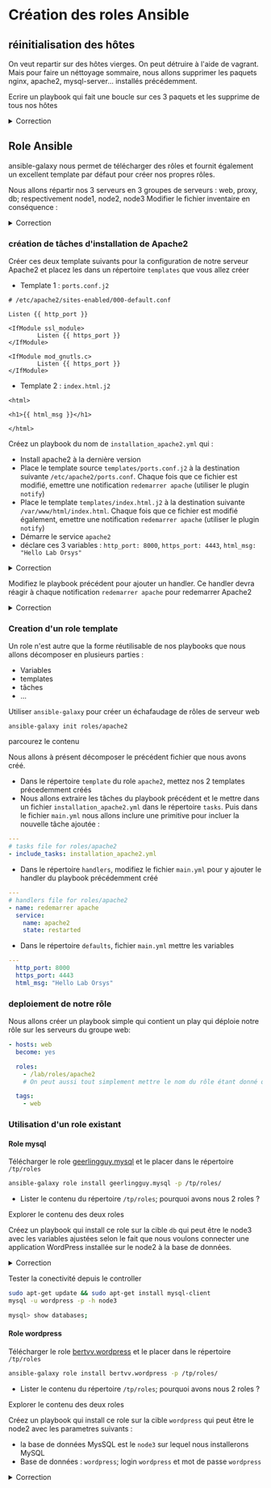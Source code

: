 # Création des roles Ansible

## réinitialisation des hôtes

On veut repartir sur des hôtes vierges. On peut détruire à l'aide de vagrant.
Mais pour faire un néttoyage sommaire, nous allons supprimer les paquets nginx, apache2, mysql-server... installés précédemment.

Ecrire un playbook qui fait une boucle sur ces 3 paquets et les supprime de tous nos hôtes

<details><summary>Correction</summary>

```yaml
---
- name: Suppression des paquets
  hosts: all
  become: yes

  vars:
    paquet_a_supprimer:
      - nginx
      - apache
      - mysql-server

  tasks:
    - name: suppression de paquets
      apt:
        name: "{{ item }}"
        state: absent
      with_items: "{{ paquet_a_supprimer }}"
```

</details>

## Role Ansible

ansible-galaxy nous permet de télécharger des rôles et fournit également un excellent template par défaut pour créer nos propres rôles.

Nous allons répartir nos 3 serveurs en 3 groupes de serveurs : web, proxy, db; respectivement node1, node2, node3
Modifier le fichier inventaire en conséquence : 

<details><summary>Correction</summary>

```yaml
[web]
node1
[proxy]
node2
[db]
node3
```

</details>


### création de tâches d'installation de Apache2

Créer ces deux template suivants pour la configuration de notre serveur Apache2 et placez les dans un répertoire `templates` que vous allez créer

* Template 1 : `ports.conf.j2`
```
# /etc/apache2/sites-enabled/000-default.conf

Listen {{ http_port }}

<IfModule ssl_module>
        Listen {{ https_port }}
</IfModule>

<IfModule mod_gnutls.c>
        Listen {{ https_port }}
</IfModule>
```

* Template 2 : `index.html.j2`

```
<html>

<h1>{{ html_msg }}</h1>

</html>
```

Créez un playbook du nom de `installation_apache2.yml` qui :

* Install apache2 à la dernière version
* Place le template source `templates/ports.conf.j2` à la destination suivante `/etc/apache2/ports.conf`. Chaque fois que ce fichier est modifié, emettre une notification `redemarrer apache` (utiliser le plugin `notify`)
* Place le template `templates/index.html.j2` à la destination suivante `/var/www/html/index.html`. Chaque fois que ce fichier est modifié également, emettre une notification `redemarrer apache` (utiliser le plugin `notify`)
* Démarre le service `apache2`
* déclare ces 3 variables : `http_port: 8000`, `https_port: 4443`, `html_msg: "Hello Lab Orsys"`

<details><summary>Correction</summary>

```yaml
- hosts: web
  become: yes

  vars:
    http_port: 8000
    https_port: 4443
    html_msg: "Hello Lab Orsys"

  tasks:
    - name: installation apache2 dernière version
      apt: name=apache2 state=latest

    - name: ecrire fichier config apache2 ports.conf
      template:
        src: templates/ports.conf.j2
        dest: /etc/apache2/ports.conf
      notify: redemarrer apache

    - name: fichier index.html basic
      template:
        src: templates/index.html.j2
        dest: /var/www/html/index.html
      notify:
      - redemarrer apache

    - name: S'assuré que Apache est démarré
      service:
        name: apache2
        state: started
```

</details>

Modifiez le playbook précédent pour ajouter un handler. Ce handler devra réagir à chaque notification `redemarrer apache` pour redemarrer Apache2

<details><summary>Correction</summary>

```yaml
- hosts: web
  become: yes

  vars:
    http_port: 8000
    https_port: 4443
    html_msg: "Hello Lab Orsys"

  tasks:
    - name: installation apache2 dernière version
      apt: name=apache2 state=latest

    - name: ecrire fichier config apache2 ports.conf
      template:
        src: templates/ports.conf.j2
        dest: /etc/apache2/ports.conf
      notify: redemarrer apache

    - name: fichier index.html basic
      template:
        src: templates/index.html.j2
        dest: /var/www/html/index.html
      notify:
      - redemarrer apache

    - name: S'assuré que Apache est démarré
      service:
        name: apache2
        state: started
    
  handlers:
    - name: redemarrer apache
      service:
        name: apache2
        state: restarted
```

</details>


### Creation d'un role template

Un role n'est autre que la forme réutilisable de nos playbooks que nous allons décomposer en plusieurs parties :
* Variables
* templates
* tâches
* ...

Utiliser `ansible-galaxy` pour créer un échafaudage de rôles de serveur web

```
ansible-galaxy init roles/apache2
```

parcourez le contenu

Nous allons à présent décomposer le précédent fichier que nous avons créé.

* Dans le répertoire `template` du role `apache2`, mettez nos 2 templates précedemment créés
* Nous allons extraire les tâches du playbook précédent et le mettre dans un fichier `installation_apache2.yml` dans le répertoire `tasks`. Puis dans le fichier `main.yml` nous allons inclure une primitive pour incluer la nouvelle tâche ajoutée : 

```yaml
---
# tasks file for roles/apache2
- include_tasks: installation_apache2.yml
```

* Dans le répertoire `handlers`, modifiez le fichier `main.yml` pour y ajouter le handler du playbook précédemment créé

```yaml
---
# handlers file for roles/apache2
- name: redemarrer apache
  service:
    name: apache2
    state: restarted
```

* Dans le répertoire `defaults`, fichier `main.yml` mettre les variables

```yaml
---
  http_port: 8000
  https_port: 4443
  html_msg: "Hello Lab Orsys"
```

### deploiement de notre rôle

Nous allons créer un playbook simple qui contient un play qui déploie notre rôle sur les serveurs du groupe web:

```yaml
- hosts: web
  become: yes

  roles:
    - /lab/roles/apache2
    # On peut aussi tout simplement mettre le nom du rôle étant donné que nous avons renseigné roles_path = /lab/roles 

  tags:
    - web
```

### Utilisation d'un role existant

#### Role mysql

Télécharger le role [geerlingguy.mysql](https://galaxy.ansible.com/ui/standalone/roles/geerlingguy/mysql/) et le placer dans le répertoire `/tp/roles`

```bash
ansible-galaxy role install geerlingguy.mysql -p /tp/roles/
```

* Lister le contenu du répertoire `/tp/roles`; pourquoi avons nous 2 roles ?

Explorer le contenu des deux roles

Créez un playbook qui install ce role sur la cible `db` qui peut être le node3 avec les variables ajustées selon le fait que nous voulons connecter une application WordPress installée sur le node2 à la base de données.

<details><summary>Correction</summary>

```yaml
- hosts: db

  vars:
    mysql_root_password: root
    mysql_databases:
      - name: wordpress
    mysql_users:
      - name: wordpress
        host: '%'
        password: wordpress
        priv: 'wordpress.*:ALL'

  roles:
    - role: geerlingguy.mysql
      become: yes
```

</details>

Tester la conectivité depuis le controller

```bash
sudo apt-get update && sudo apt-get install mysql-client
mysql -u wordpress -p -h node3

mysql> show databases;
```

#### Role wordpress

Télécharger le role [bertvv.wordpress](https://galaxy.ansible.com/ui/standalone/namespaces/876/) et le placer dans le répertoire `/tp/roles`

```bash
ansible-galaxy role install bertvv.wordpress -p /tp/roles/
```

* Lister le contenu du répertoire `/tp/roles`; pourquoi avons nous 2 roles ?

Explorer le contenu des deux roles

Créez un playbook qui install ce role sur la cible `wordpress` qui peut être le node2 avec les parametres suivants :
* la base de données MysSQL est le `node3` sur lequel nous installerons MySQL
* Base de données : `wordpress`; login `wordpress` et mot de passe `wordpress`

<details><summary>Correction</summary>

```yaml
- hosts: db

  vars:
    mysql_root_password: root
    mysql_databases:
      - name: wordpress
    mysql_users:
      - name: wordpress
        host: '%'
        password: wordpress
        priv: 'wordpress.*:ALL'

  roles:
    - role: geerlingguy.mysql
      become: yes
```

</details>

